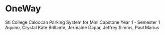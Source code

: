 # OneWay
Sti College Caloocan Parking System for Mini Capstone Year 1 - Semester 1
Aquino, Crystal Kate
Brillante, Jermaine
Dapar, Jeffrey
Simms, Paul Marius